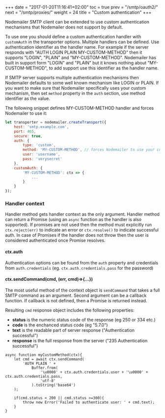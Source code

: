 +++
date = "2017-01-20T11:16:41+02:00"
toc = true
prev = "/smtp/oauth2/"
next = "/smtp/proxies/"
weight = 24
title = "Custom authentication"
+++

Nodemailer SMTP client can be extended to use custom authentication mechanisms that Nodemailer does not support by default.

To use one you should define a custom authentication handler with `customAuth` in the transporter options. Multiple handlers can be defined. Use authentication identifier as the handler name. For example if the server responds with "AUTH LOGIN PLAIN MY-CUSTOM-METHOD" then it supports "LOGIN", "PLAIN" and "MY-CUSTOM-METHOD". Nodemailer has built in support form "LOGIN" and "PLAIN" but it knows nothing about "MY-CUSTOM-METHOD", to add support use this identifier as the handler name.

If SMTP server supports multiple authentication mechanisms then Nodemailer defaults to some well known mechanism like LOGIN or PLAIN. If you want to make sure that Nodemailer specifically uses your custom mechanism, then set `method` property in the `auth` section, use method identifier as the value.

The following snippet defines MY-CUSTOM-METHOD handler and forces Nodemailer to use it:

```javascript
let transporter = nodemailer.createTransport({
    host: 'smtp.example.com',
    port: 465,
    secure: true,
    auth: {
        type: 'custom',
        method: 'MY-CUSTOM-METHOD', // forces Nodemailer to use your custom handler
        user: 'username',
        pass: 'verysecret'
    },
    customAuth: {
        'MY-CUSTOM-METHOD': ctx => {
            ...
        }
    }
});
```

### Handler context

Handler method gets handler context as the only argument. Handler method can return a Promise (using an `async` function as the handler is also supported). If promises are not used then the method must explicitly run `ctx.reject(err)` to indicate an error or `ctx.resolve()` to indicate successful auth. In case of Promises if the handler does not throw then the user is considered authenticated once Promise resolves.

#### ctx.auth

Authentication options can be found from the `auth` property and credentials from `auth.credentials` (eg. `ctx.auth.credentials.pass` for the password)

#### ctx.sendCommand(cmd, (err, cmd)=>{...})

The most useful method of the context object is `sendCommand` that takes a full SMTP command as an argument. Second argument can be a callback function. If callback is not defined, then a Promise is returned instead.

Resulting `cmd` response object includes the following properties:

* **status** is the numeric status code of the response (eg 250 or 334 etc.)
* **code** is the enchanced status code (eg "5.7.0")
* **text** is the readable part of server response ("Authentication successful")
* **response** is the full response from the server ("235 Authentication successful")

```
async function myCustomMethod(ctx){
    let cmd = await ctx.sendCommand(
        'AUTH PLAIN ' +
            Buffer.from(
                '\u0000' + ctx.auth.credentials.user + '\u0000' + ctx.auth.credentials.pass,
                'utf-8'
            ).toString('base64')
    );

    if(cmd.status < 200 || cmd.status >=300){
        throw new Error('Failed to authenticate user: ' + cmd.text);
    }
}
```
